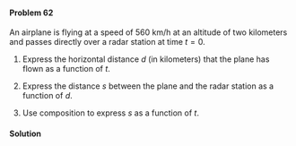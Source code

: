 <div class="alert alert-warning" role="alert">
<h4 class="alert-heading">Problem 62</h4>

An airplane is flying at a speed of $560$ km/h at an altitude of two kilometers and passes directly over a radar station at time $t = 0$.

1. Express the horizontal distance $d$ (in kilometers) that the plane has flown as a function of $t$.

2. Express the distance $s$ between the plane and the radar station as a function of $d$.

3. Use composition to express $s$ as a function of $t$.

</div>

<div class="alert alert-success" role="alert">
<h4 class="alert-heading">Solution</h4>



</div>

